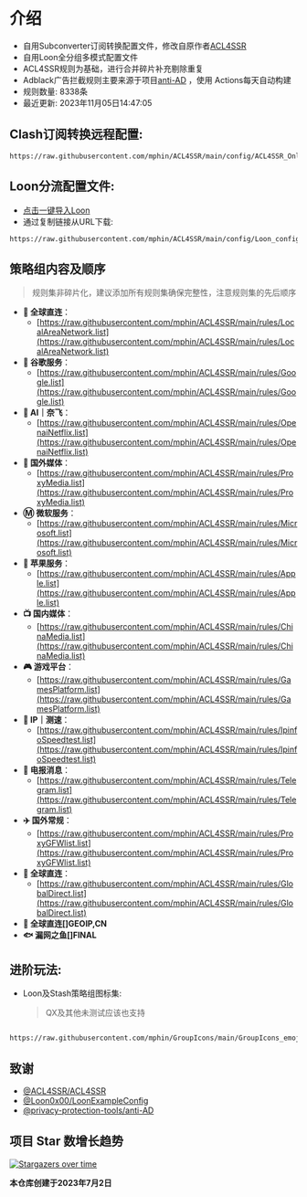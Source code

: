 # 介绍
* 自用Subconverter订阅转换配置文件，修改自原作者[ACL4SSR](https://github.com/ACL4SSR/ACL4SSR)  
* 自用Loon全分组多模式配置文件
* ACL4SSR规则为基础，进行合并碎片补充剔除重复
* Adblack广告拦截规则主要来源于项目[anti-AD](https://github.com/privacy-protection-tools/anti-AD) ，使用 Actions每天自动构建
* 规则数量: 8338条
* 最近更新: 2023年11月05日14:47:05
## Clash订阅转换远程配置:
```
https://raw.githubusercontent.com/mphin/ACL4SSR/main/config/ACL4SSR_Online_Full_MultiMode_777.ini
```
## Loon分流配置文件:
* [点击一键导入Loon](https://www.nsloon.com/openloon/import?sub=https://raw.githubusercontent.com/mphin/ACL4SSR/main/config/Loon_config_mphin.conf)
* 通过复制链接从URL下载:
```
https://raw.githubusercontent.com/mphin/ACL4SSR/main/config/Loon_config_mphin.conf
```
## 策略组内容及顺序
> 规则集非碎片化，建议添加所有规则集确保完整性，注意规则集的先后顺序
- **🎯 全球直连**：
  - [https://raw.githubusercontent.com/mphin/ACL4SSR/main/rules/LocalAreaNetwork.list](https://raw.githubusercontent.com/mphin/ACL4SSR/main/rules/LocalAreaNetwork.list)
- **📢 谷歌服务**：
  - [https://raw.githubusercontent.com/mphin/ACL4SSR/main/rules/Google.list](https://raw.githubusercontent.com/mphin/ACL4SSR/main/rules/Google.list)
- **🤖 AI｜奈飞**：
  - [https://raw.githubusercontent.com/mphin/ACL4SSR/main/rules/OpenaiNetflix.list](https://raw.githubusercontent.com/mphin/ACL4SSR/main/rules/OpenaiNetflix.list)
- **🎥 国外媒体**：
  - [https://raw.githubusercontent.com/mphin/ACL4SSR/main/rules/ProxyMedia.list](https://raw.githubusercontent.com/mphin/ACL4SSR/main/rules/ProxyMedia.list)
- **Ⓜ️ 微软服务**：
  - [https://raw.githubusercontent.com/mphin/ACL4SSR/main/rules/Microsoft.list](https://raw.githubusercontent.com/mphin/ACL4SSR/main/rules/Microsoft.list)
- **🍎 苹果服务**：
  - [https://raw.githubusercontent.com/mphin/ACL4SSR/main/rules/Apple.list](https://raw.githubusercontent.com/mphin/ACL4SSR/main/rules/Apple.list)
- **📺 国内媒体**：
  - [https://raw.githubusercontent.com/mphin/ACL4SSR/main/rules/ChinaMedia.list](https://raw.githubusercontent.com/mphin/ACL4SSR/main/rules/ChinaMedia.list)
- **🎮 游戏平台**：
  - [https://raw.githubusercontent.com/mphin/ACL4SSR/main/rules/GamesPlatform.list](https://raw.githubusercontent.com/mphin/ACL4SSR/main/rules/GamesPlatform.list)
- **📡 IP｜测速**：
  - [https://raw.githubusercontent.com/mphin/ACL4SSR/main/rules/IpinfoSpeedtest.list](https://raw.githubusercontent.com/mphin/ACL4SSR/main/rules/IpinfoSpeedtest.list)
- **📲 电报消息**：
  - [https://raw.githubusercontent.com/mphin/ACL4SSR/main/rules/Telegram.list](https://raw.githubusercontent.com/mphin/ACL4SSR/main/rules/Telegram.list)
- **✈️ 国外常规**：
  - [https://raw.githubusercontent.com/mphin/ACL4SSR/main/rules/ProxyGFWlist.list](https://raw.githubusercontent.com/mphin/ACL4SSR/main/rules/ProxyGFWlist.list)
- **🎯 全球直连**：
  - [https://raw.githubusercontent.com/mphin/ACL4SSR/main/rules/GlobalDirect.list](https://raw.githubusercontent.com/mphin/ACL4SSR/main/rules/GlobalDirect.list)
- **🎯 全球直连[]GEOIP,CN**
- **🐟 漏网之鱼[]FINAL**
## 进阶玩法:
* Loon及Stash策略组图标集:
     > QX及其他未测试应该也支持
```
    https://raw.githubusercontent.com/mphin/GroupIcons/main/GroupIcons_emoji.json
```
## 致谢
- [@ACL4SSR/ACL4SSR](https://github.com/ACL4SSR/ACL4SSR)
- [@Loon0x00/LoonExampleConfig](https://github.com/Loon0x00/LoonExampleConfig)
- [@privacy-protection-tools/anti-AD](https://github.com/privacy-protection-tools/anti-AD)
## 项目 Star 数增长趋势
[![Stargazers over time](https://starchart.cc/mphin/ACL4SSR.svg)](https://starchart.cc/mphin/ACL4SSR)

**本仓库创建于2023年7月2日**
